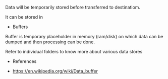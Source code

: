 Data will be temporarily stored before transferred to destinatiom.

It can be stored in 
- Buffers

Buffer is temporary placeholder in memory (ram/disk) on which data can be dumped and then processing can be done.

Refer to individual folders to know more about various data stores


- References

- https://en.wikipedia.org/wiki/Data_buffer
